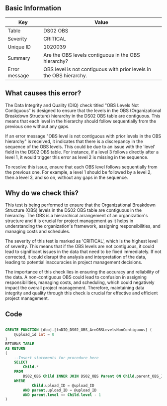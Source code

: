 ## Basic Information
| Key         | Value          |
|-------------|----------------|
| Table       | DS02 OBS |
| Severity    | CRITICAL |
| Unique ID   | 1020039   |
| Summary     | Are the OBS levels contiguous in the OBS hierarchy? |
| Error message | OBS level is not contiguous with prior levels in the OBS hierarchy. |

## What causes this error?

The Data Integrity and Quality (DIQ) check titled "OBS Levels Not Contiguous" is designed to ensure that the levels in the OBS (Organizational Breakdown Structure) hierarchy in the DS02 OBS table are contiguous. This means that each level in the hierarchy should follow sequentially from the previous one without any gaps.

If an error message "OBS level is not contiguous with prior levels in the OBS hierarchy" is received, it indicates that there is a discrepancy in the sequence of the OBS levels. This could be due to an issue with the 'level' field in the DS02 OBS table. For instance, if a level 3 follows directly after a level 1, it would trigger this error as level 2 is missing in the sequence.

To resolve this issue, ensure that each OBS level follows sequentially from the previous one. For example, a level 1 should be followed by a level 2, then a level 3, and so on, without any gaps in the sequence.
## Why do we check this?


This test is being performed to ensure that the Organizational Breakdown Structure (OBS) levels in the DS02 OBS table are contiguous in the hierarchy. The OBS is a hierarchical arrangement of an organization's structure and it is crucial for project management as it helps in understanding the organization's framework, assigning responsibilities, and managing costs and schedules.

The severity of this test is marked as 'CRITICAL', which is the highest level of severity. This means that if the OBS levels are not contiguous, it could lead to significant issues in the data that need to be fixed immediately. If not corrected, it could disrupt the analysis and interpretation of the data, leading to potential inaccuracies in project management decisions.

The importance of this check lies in ensuring the accuracy and reliability of the data. A non-contiguous OBS could lead to confusion in assigning responsibilities, managing costs, and scheduling, which could negatively impact the overall project management. Therefore, maintaining data integrity and quality through this check is crucial for effective and efficient project management.
## Code

```sql

CREATE FUNCTION [dbo].[fnDIQ_DS02_OBS_AreOBSLevelsNonContiguous] (
	@upload_id int = 0
)
RETURNS TABLE
AS RETURN
(
    --Insert statements for procedure here
	SELECT 
		Child.*
	FROM 
		DS02_OBS Child INNER JOIN DS02_OBS Parent ON Child.parent_OBS_ID = parent.OBS_ID
	WHERE 
			Child.upload_ID = @upload_ID
		AND parent.upload_ID = @upload_ID
		AND parent.level <> Child.level - 1
)
```
